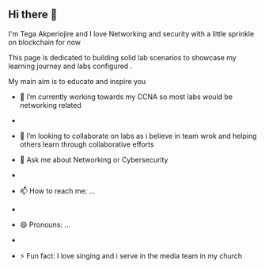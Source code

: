## Hi there 👋

I'm Tega Akperiojire and I love Networking and security with a little sprinkle on blockchain for now

This page is dedicated to building solid lab scenarios to showcase my learning journey and labs configured .

My main aim is to educate and inspire you 

- 🔭 I’m currently working towards my CCNA so most labs would be networking related
- 
- 👯 I’m looking to collaborate on labs as i believe in team wrok and helping others learn through collaborative efforts
  
- 💬 Ask me about Networking or Cybersecurity
- 
- 📫 How to reach me: ...
- 
- 😄 Pronouns: ...
- 
- ⚡ Fun fact: I love singing and i serve in the media team in my church
